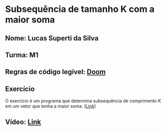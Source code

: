 # Subsequência de tamanho K com a maior soma

## Nome: Lucas Superti da Silva
## Turma: M1
## Regras de código legível: [Doom][doomConventions]
## Exercício
O exercício é um programa que determina subsequência de comprimento K em um vetor que tenha a maior soma. ([Link][exercicio])
## Vídeo: [Link][video]

[doomConventions]: https://fabiensanglard.net/fd_proxy/doom3/CodeStyleConventions.pdf
[video]: https://drive.google.com/file/d/14-L82NrACecynSFC3NH4cZtbiSuXvc0F/view?usp=sharing
[exercicio]: https://e-aula.ufpel.edu.br/pluginfile.php/1496887/mod_assign/introattachment/0/t4%202099%20Encontre%20a%20subsequ%C3%AAncia%20de%20comprimento%20K%20com%20a%20maior%20soma.pdf

